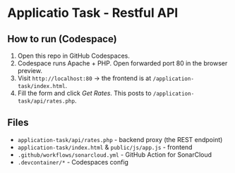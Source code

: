 # Applicatio Task - Restful API

## How to run (Codespace)
1. Open this repo in GitHub Codespaces.
2. Codespace runs Apache + PHP. Open forwarded port 80 in the browser preview.
3. Visit `http://localhost:80` -> the frontend is at `/application-task/index.html`.
4. Fill the form and click *Get Rates*. This posts to `/application-task/api/rates.php`.

## Files
- `application-task/api/rates.php` - backend proxy (the REST endpoint)
- `application-task/index.html` & `public/js/app.js` - frontend
- `.github/workflows/sonarcloud.yml` - GitHub Action for SonarCloud
- `.devcontainer/*` - Codespaces config
